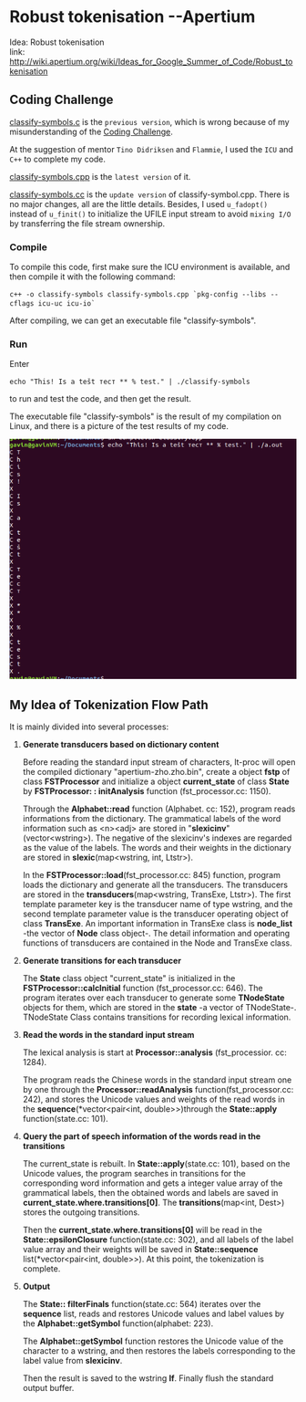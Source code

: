 # Robust tokenisation --Apertium

Idea: Robust tokenisation   
link: http://wiki.apertium.org/wiki/Ideas_for_Google_Summer_of_Code/Robust_tokenisation

## Coding Challenge

[classify-symbols.c](https://github.com/GavinWz/Apertium/blob/master/classify-symbols.c) is the ``previous version``, which is wrong because of my misunderstanding of the [Coding Challenge](http://wiki.apertium.org/wiki/Ideas_for_Google_Summer_of_Code/Robust_tokenisation).    

At the suggestion of mentor ``Tino Didriksen`` and ``Flammie``, I used the ``ICU`` and ``C++`` to complete my code.

[classify-symbols.cpp](https://github.com/GavinWz/Apertium/blob/master/classify-symbols.cpp) is the ``latest version`` of it. 

[classify-symbols.cc](https://github.com/GavinWz/Apertium/blob/master/classify-symbols.cc) is the ``update version`` of classify-symbol.cpp. There is no major changes, all are the little details. Besides, I used ``u_fadopt()`` instead of ``u_finit()`` to initialize the UFILE input stream to avoid ``mixing I/O`` by transferring the file stream ownership.

### Compile
To compile this code, first make sure the ICU environment is available, and then compile it with the following command:
```
c++ -o classify-symbols classify-symbols.cpp `pkg-config --libs --cflags icu-uc icu-io`
```
After compiling, we can get an executable file "classify-symbols".

### Run

Enter 
```
echo "This! Is a tešt тест ** % test." | ./classify-symbols
```
 to run and test the code, and then get the result.

The executable file "classify-symbols" is the result of my compilation on Linux, and there is a picture of the test results of my code.

![result](https://github.com/GavinWz/Apertium/blob/master/result.png?raw=true)

## My Idea of Tokenization Flow Path

It is mainly divided into several processes:

1. **Generate transducers based on dictionary content**

    Before reading the standard input stream of characters, lt-proc will open the compiled dictionary "apertium-zho.zho.bin", create a object **fstp** of class **FSTProcessor** and  initialize a object **current_state** of class **State** by **FSTProcessor: : initAnalysis** function (fst_processor.cc: 1150).

    Through the **Alphabet::read** function (Alphabet. cc: 152), program reads informations from the dictionary. The grammatical labels of the word information such as \<n>\<adj> are stored in "**slexicinv**"(vector\<wstring>). The negative of the slexicinv's indexes are regarded as the value of the labels. The words and their weights in the dictionary are stored in **slexic**(map<wstring, int, Ltstr>).
    
    In the **FSTProcessor::load**(fst_processor.cc: 845) function, program loads the dictionary and generate all the transducers. The transducers are stored in the **transducers**(map<wstring, TransExe, Ltstr>). The first template parameter key is the transducer name of type wstring, and the second template parameter value is the transducer operating object of class **TransExe**.  An important information in TransExe class is **node_list** -the vector of **Node** class object-. The  detail information and operating functions of transducers are contained in the Node and TransExe class.

2. **Generate transitions for each transducer**

    The **State** class object "current_state" is initialized in the **FSTProcessor::calcInitial** function (fst_processor.cc: 646). The program iterates over each transducer to generate some **TNodeState** objects for them, which are stored in the **state** -a vector of TNodeState-. TNodeState Class contains transitions for recording lexical information.

3. **Read the words in the standard input stream**

    The lexical analysis is start at **Processor::analysis** (fst_processior. cc: 1284).

    The program reads the Chinese words in the standard input stream one by one through the **Processor::readAnalysis** function(fst_processor.cc: 242), and stores the Unicode values and weights of the read words in the **sequence**(*vector<pair<int, double>>)through the **State::apply** function(state.cc: 101).

4. **Query the part of speech information of the words read in the transitions**

    The current_state is rebuilt. In **State::apply**(state.cc: 101), based on the Unicode values, the program searches in transitions for the corresponding word information and gets a integer value array of the grammatical labels, then the obtained words and labels are saved in **current_state.where.transitions[0]**. The **transitions**(map<int, Dest>) stores the outgoing transitions.

    Then the **current_state.where.transitions[0]** will be read in the **State::epsilonClosure** function(state.cc: 302), and all labels of the label value array and their weights will be saved in **State::sequence** list(*vector<pair<int, double>>). At this point, the tokenization is complete.

5. **Output**

    The **State:: filterFinals** function(state.cc: 564) iterates over the **sequence** list, reads and restores Unicode values and label values by the **Alphabet::getSymbol** function(alphabet: 223). 

    The **Alphabet::getSymbol** function restores the Unicode value of the character to a wstring, and then restores the labels corresponding to the label value from **slexicinv**.

    Then the result is saved to the wstring **lf**. Finally flush the standard output buffer.
